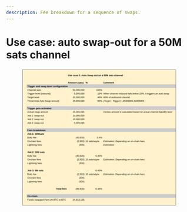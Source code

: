 ```yaml
---
description: Fee breakdown for a sequence of swaps.
---
```


# Use case: auto swap-out for a 50M sats channel

<figure><img src="../../../../../.gitbook/assets/Screenshot from 2023-04-25 17-41-19.png" alt=""><figcaption></figcaption></figure>
